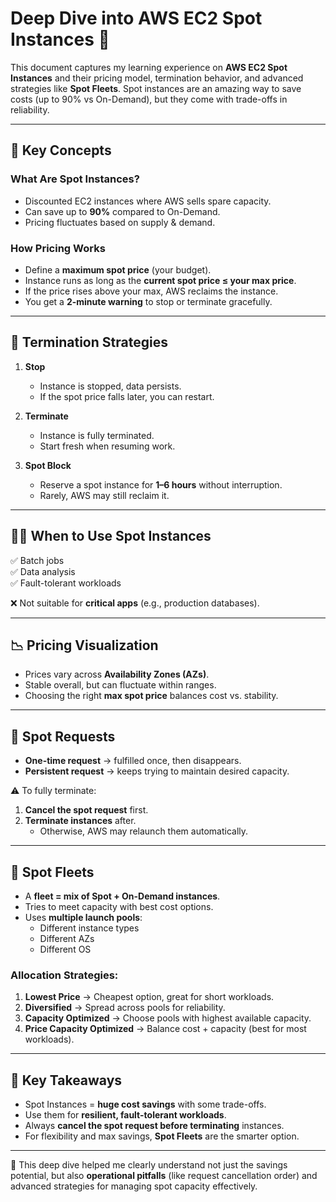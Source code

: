 # Deep Dive into AWS EC2 Spot Instances 🚀

This document captures my learning experience on **AWS EC2 Spot Instances** and their pricing model, termination behavior, and advanced strategies like **Spot Fleets**. Spot instances are an amazing way to save costs (up to 90% vs On-Demand), but they come with trade-offs in reliability.

---

## 📌 Key Concepts

### What Are Spot Instances?
- Discounted EC2 instances where AWS sells spare capacity.
- Can save up to **90%** compared to On-Demand.
- Pricing fluctuates based on supply & demand.

### How Pricing Works
- Define a **maximum spot price** (your budget).
- Instance runs as long as the **current spot price ≤ your max price**.
- If the price rises above your max, AWS reclaims the instance.
- You get a **2-minute warning** to stop or terminate gracefully.

---

## 🛑 Termination Strategies
1. **Stop**  
   - Instance is stopped, data persists.  
   - If the spot price falls later, you can restart.  

2. **Terminate**  
   - Instance is fully terminated.  
   - Start fresh when resuming work.  

3. **Spot Block**  
   - Reserve a spot instance for **1–6 hours** without interruption.  
   - Rarely, AWS may still reclaim it.  

---

## 🧑‍💻 When to Use Spot Instances
✅ Batch jobs  
✅ Data analysis  
✅ Fault-tolerant workloads  

❌ Not suitable for **critical apps** (e.g., production databases).  

---

## 📉 Pricing Visualization
- Prices vary across **Availability Zones (AZs)**.
- Stable overall, but can fluctuate within ranges.
- Choosing the right **max spot price** balances cost vs. stability.

---

## 🔄 Spot Requests
- **One-time request** → fulfilled once, then disappears.  
- **Persistent request** → keeps trying to maintain desired capacity.  

⚠️ To fully terminate:
1. **Cancel the spot request** first.  
2. **Terminate instances** after.  
   - Otherwise, AWS may relaunch them automatically.  

---

## 🚀 Spot Fleets
- A **fleet = mix of Spot + On-Demand instances**.
- Tries to meet capacity with best cost options.
- Uses **multiple launch pools**:
  - Different instance types
  - Different AZs
  - Different OS  

### Allocation Strategies:
1. **Lowest Price** → Cheapest option, great for short workloads.  
2. **Diversified** → Spread across pools for reliability.  
3. **Capacity Optimized** → Choose pools with highest available capacity.  
4. **Price Capacity Optimized** → Balance cost + capacity (best for most workloads).  

---

## 🎯 Key Takeaways
- Spot Instances = **huge cost savings** with some trade-offs.  
- Use them for **resilient, fault-tolerant workloads**.  
- Always **cancel the spot request before terminating** instances.  
- For flexibility and max savings, **Spot Fleets** are the smarter option.  

---

📖 This deep dive helped me clearly understand not just the savings potential, but also **operational pitfalls** (like request cancellation order) and advanced strategies for managing spot capacity effectively.
